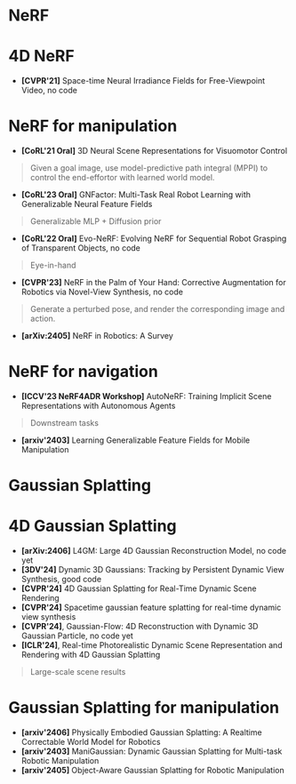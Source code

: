 # NeRF

# 4D NeRF

* **[CVPR'21]** Space-time Neural Irradiance Fields for Free-Viewpoint Video, no code


# NeRF for manipulation

* **[CoRL'21 Oral]** 3D Neural Scene Representations for Visuomotor Control
> Given a goal image, use model-predictive path integral (MPPI) to control the end-effortor with learned world model.
* **[CoRL'23 Oral]** GNFactor: Multi-Task Real Robot Learning with Generalizable Neural Feature Fields
> Generalizable MLP + Diffusion prior
* **[CoRL'22 Oral]** Evo-NeRF: Evolving NeRF for Sequential Robot Grasping of Transparent Objects, no code
> Eye-in-hand
* **[CVPR'23]** NeRF in the Palm of Your Hand: Corrective Augmentation for Robotics via Novel-View Synthesis, no code
> Generate a perturbed pose, and render the corresponding image and action.
* **[arXiv:2405]** NeRF in Robotics: A Survey

# NeRF for navigation

* **[ICCV'23 NeRF4ADR Workshop]** AutoNeRF: Training Implicit Scene Representations with Autonomous Agents
> Downstream tasks
* **[arxiv'2403]** Learning Generalizable Feature Fields for Mobile Manipulation


# Gaussian Splatting


# 4D Gaussian Splatting

* **[arXiv:2406]** L4GM: Large 4D Gaussian Reconstruction Model, no code yet
* **[3DV'24]** Dynamic 3D Gaussians: Tracking by Persistent Dynamic View Synthesis, good code
* **[CVPR'24]** 4D Gaussian Splatting for Real-Time Dynamic Scene Rendering
* **[CVPR'24]** Spacetime gaussian feature splatting for real-time dynamic view synthesis
* **[CVPR'24]**, Gaussian-Flow: 4D Reconstruction with Dynamic 3D Gaussian Particle, no code yet
* **[ICLR'24]**, Real-time Photorealistic Dynamic Scene Representation and Rendering with 4D Gaussian Splatting
> Large-scale scene results


# Gaussian Splatting for manipulation

* **[arxiv'2406]** Physically Embodied Gaussian Splatting: A Realtime Correctable World Model for Robotics
* **[arxiv'2403]** ManiGaussian: Dynamic Gaussian Splatting for Multi-task Robotic Manipulation
* **[arxiv'2405]** Object-Aware Gaussian Splatting for Robotic Manipulation
